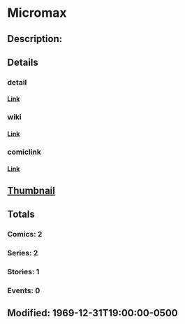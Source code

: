 # Micromax
## Description: 
## Details
### detail
#### [Link](http://marvel.com/characters/1450/micromax?utm_campaign=apiRef&utm_source=225578a89fc76f3d20fbffda5d17a88d)
### wiki
#### [Link](http://marvel.com/universe/Micromax?utm_campaign=apiRef&utm_source=225578a89fc76f3d20fbffda5d17a88d)
### comiclink
#### [Link](http://marvel.com/comics/characters/1010871/micromax?utm_campaign=apiRef&utm_source=225578a89fc76f3d20fbffda5d17a88d)
## [Thumbnail](http://i.annihil.us/u/prod/marvel/i/mg/5/a0/4c0035aac6564.jpg)
## Totals
### Comics: 2
### Series: 2
### Stories: 1
### Events: 0
## Modified: 1969-12-31T19:00:00-0500